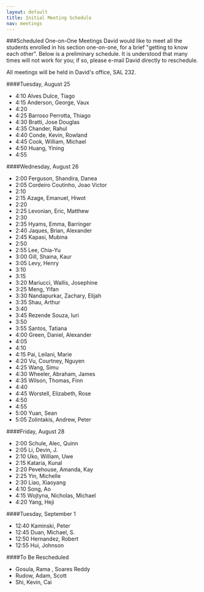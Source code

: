 ```yaml
---
layout: default
title: Initial Meeting Schedule
nav: meetings
---
```


###Scheduled One-on-One Meetings
David would like to meet all the students enrolled in his section one-on-one, for a brief "getting to know each other". Below is a preliminary schedule. It is understood that many times will not work for you; if so, please e-mail David directly to reschedule.

All meetings will be held in David's office, SAL 232.

####Tuesday, August 25

+ 4:10 Alves Dulce, Tiago
+ 4:15 Anderson, George, Vaux
+ 4:20 
+ 4:25 Barroso Perrotta, Thiago
+ 4:30 Bratti, Jose Douglas
+ 4:35 Chander, Rahul
+ 4:40 Conde, Kevin, Rowland
+ 4:45 Cook, William, Michael
+ 4:50 Huang, Yining
+ 4:55 

####Wednesday, August 26
+ 2:00 Ferguson, Shandira, Danea
+ 2:05 Cordeiro Coutinho, Joao Victor
+ 2:10 
+ 2:15 Azage, Emanuel, Hiwot
+ 2:20 
+ 2:25 Levonian, Eric, Matthew
+ 2:30 
+ 2:35 Hyams, Emma, Barringer
+ 2:40 Jaques, Brian, Alexander
+ 2:45 Kapasi, Mubina
+ 2:50 
+ 2:55 Lee, Chia-Yu
+ 3:00 Gill, Shaina, Kaur
+ 3:05 Levy, Henry
+ 3:10 
+ 3:15 
+ 3:20 Mariucci, Wallis, Josephine
+ 3:25 Meng, Yifan
+ 3:30 Nandapurkar, Zachary, Elijah
+ 3:35 Shau, Arthur 
+ 3:40 
+ 3:45 Rezende Souza, Iuri
+ 3:50 
+ 3:55 Santos, Tatiana
+ 4:00 Green, Daniel, Alexander
+ 4:05 
+ 4:10 
+ 4:15 Pai, Leilani, Marie
+ 4:20 Vu, Courtney, Nguyen
+ 4:25 Wang, Simu
+ 4:30 Wheeler, Abraham, James
+ 4:35 Wilson, Thomas, Finn
+ 4:40 
+ 4:45 Worstell, Elizabeth, Rose
+ 4:50 
+ 4:55 
+ 5:00 Yuan, Sean
+ 5:05 Zolintakis, Andrew, Peter

####Friday, August 28
+ 2:00 Schule, Alec, Quinn
+ 2:05 Li, Devin, J.
+ 2:10 Uko, William, Uwe
+ 2:15 Kataria, Kunal
+ 2:20 Pevehouse, Amanda, Kay
+ 2:25 Yin, Michelle
+ 2:30 Liao, Xiaoyang
+ 4:10 Song, Ao
+ 4:15 Wojtyna, Nicholas, Michael
+ 4:20 Yang, Heji

####Tuesday, September 1
+ 12:40 Kaminski, Peter
+ 12:45 Duan, Michael, S.
+ 12:50 Hernandez, Robert
+ 12:55 Hui, Johnson

####To Be Rescheduled

+ Gosula, Rama , Soares Reddy
+ Rudow, Adam, Scott
+ Shi, Kevin, Cai
